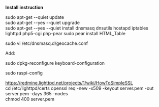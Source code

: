 
**Install instruction**

sudo apt-get --quiet update  
sudo apt-get --yes --quiet upgrade  
sudo apt-get --yes --quiet install dnsmasq dnsutils hostapd iptables lighttpd php5-cgi php-pear
sudo pear install HTML_Table

sudo vi /etc/dnsmasq.d/geocache.conf

Add:

sudo dpkg-reconfigure keyboard-configuration

sudo raspi-config

https://redmine.lighttpd.net/projects/1/wiki/HowToSimpleSSL  
cd /etc/lighttpd/certs
openssl req -new -x509 -keyout server.pem -out server.pem -days 365 -nodes  
chmod 400 server.pem
